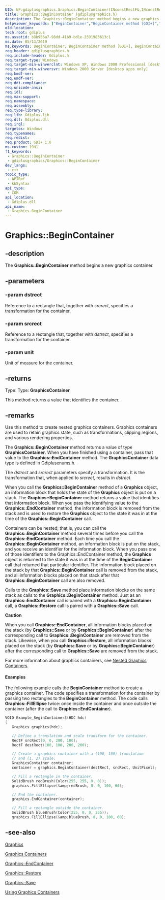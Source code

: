 ```yaml
---
UID: NF:gdiplusgraphics.Graphics.BeginContainer(INconstRectF&,INconstRectF&,INUnit)
title: Graphics::BeginContainer (gdiplusgraphics.h)
description: The Graphics::BeginContainer method begins a new graphics container.
helpviewer_keywords: ["BeginContainer","BeginContainer method [GDI+]","BeginContainer method [GDI+]","Graphics class","Graphics class [GDI+]","BeginContainer method","Graphics.BeginContainer","Graphics.BeginContainer()","Graphics::BeginContainer","_gdiplus_CLASS_Graphics_BeginContainer_","gdiplus._gdiplus_CLASS_Graphics_BeginContainer_"]
old-location: 
tech.root: gdiplus
ms.assetid: b8b956a7-98dd-41b9-bd1e-2391985613c1
ms.date: 05/13/2019
ms.keywords: BeginContainer, BeginContainer method [GDI+], BeginContainer method [GDI+],Graphics class, Graphics class [GDI+],BeginContainer method, Graphics.BeginContainer, Graphics.BeginContainer(), Graphics::BeginContainer, _gdiplus_CLASS_Graphics_BeginContainer_, gdiplus._gdiplus_CLASS_Graphics_BeginContainer_
req.header: gdiplusgraphics.h
req.include-header: Gdiplus.h
req.target-type: Windows
req.target-min-winverclnt: Windows XP, Windows 2000 Professional [desktop apps only]
req.target-min-winversvr: Windows 2000 Server [desktop apps only]
req.kmdf-ver: 
req.umdf-ver: 
req.ddi-compliance: 
req.unicode-ansi: 
req.idl: 
req.max-support: 
req.namespace: 
req.assembly: 
req.type-library: 
req.lib: Gdiplus.lib
req.dll: Gdiplus.dll
req.irql: 
targetos: Windows
req.typenames: 
req.redist: 
req.product: GDI+ 1.0
ms.custom: 19H1
f1_keywords:
 - Graphics::BeginContainer
 - gdiplusgraphics/Graphics::BeginContainer
dev_langs:
 - c++
topic_type:
 - APIRef
 - kbSyntax
api_type:
 - COM
api_location:
 - Gdiplus.dll
api_name:
 - Graphics.BeginContainer
---
```


# Graphics::BeginContainer


## -description

The <b>Graphics::BeginContainer</b> method begins a new graphics container.

## -parameters

### -param dstrect

Reference to a rectangle that, together with *srcrect*, specifies a transformation for the container.

### -param srcrect

Reference to a rectangle that, together with *dstrect*, specifies a transformation for the container.

### -param unit

Unit of measure for the container.

## -returns

Type: Type: <b>GraphicsContainer</b>

This method returns a value that identifies the container.

## -remarks

Use this method to create nested graphics containers. 
Graphics containers are used to retain graphics state, such as transformations, clipping regions, and various rendering properties.

The **Graphics::BeginContainer** method returns a value of type **GraphicsContainer**.
When you have finished using a container, pass that value to the **Graphics::EndContainer** method.
The **GraphicsContainer** data type is defined in Gdiplusenums.h.

The *dstrect* and *srcrect* parameters specify a transformation.
It is the transformation that, when applied to *srcrect*, results in *dstrect*.

When you call the **Graphics::BeginContainer** method of a **Graphics** object, an information block that holds the state of the **Graphics** object is put on a stack.
The **Graphics::BeginContainer** method returns a value that identifies that information block.
When you pass the identifying value to the **Graphics::EndContainer** method, the information block is removed from the stack and is used to restore the **Graphics** object to the state it was in at the time of the **Graphics::BeginContainer** call.

Containers can be nested; that is, you can call the **Graphics::BeginContainer** method several times before you call the **Graphics::EndContainer** method.
Each time you call the **Graphics::BeginContainer** method, an information block is put on the stack, and you receive an identifier for the information block. 
When you pass one of those identifiers to the Graphics::EndContainer method, the **Graphics** object is returned to the state it was in at the time of the **BeginContainer** call that returned that particular identifier.
The information block placed on the stack by that **Graphics::BeginContainer** call is removed from the stack, and all information blocks placed on that stack after that **Graphics::BeginContainer** call are also removed.

Calls to the **Graphics::Save** method place information blocks on the same stack as calls to the **Graphics::BeginContainer** method.
Just as an **Graphics::EndContainer** call is paired with a **Graphics::BeginContainer** call, a **Graphics::Restore** call is paired with a **Graphics::Save** call.

<div class="alert"><b>Caution</b> </div>

When you call **Graphics::EndContainer**, all information blocks placed on the stack (by **Graphics::Save** or by **Graphics::BeginContainer**) after the corresponding call to **Graphics::BeginContainer** are removed from the stack.
Likewise, when you call **Graphics::Restore**, all information blocks placed on the stack (by **Graphics::Save** or by **Graphics::BeginContainer**) after the corresponding call to **Graphics::Save** are removed from the stack.

For more information about graphics containers, see <a href="https://docs.microsoft.com/windows/desktop/gdiplus/-gdiplus-nested-graphics-containers-use">Nested Graphics Containers</a>.

#### Examples

The following example calls the **BeginContainer** method to create a graphics container.
The code specifies a transformation for the container by passing two rectangles to the **BeginContainer** method.
The code calls **Graphics::FillEllipse** twice: once inside the container and once outside the container (after the call to **Graphics::EndContainer**).

```cpp
VOID Example_BeginContainer3(HDC hdc)
{
   Graphics graphics(hdc);

   // Define a translation and scale transform for the container.
   RectF srcRect(0, 0, 200, 100);
   RectF destRect(100, 100, 200, 200);

   // Create a graphics container with a (100, 100) translation
   // and (1, 2) scale.
   GraphicsContainer container;
   container = graphics.BeginContainer(destRect, srcRect, UnitPixel);

   // Fill a rectangle in the container.
   SolidBrush redBrush(Color(255, 255, 0, 0));
   graphics.FillEllipse(&amp;redBrush, 0, 0, 100, 60);

   // End the container.
   graphics.EndContainer(container);

   // Fill a rectangle outside the container.
   SolidBrush blueBrush(Color(255, 0, 0, 255));
   graphics.FillEllipse(&amp;blueBrush, 0, 0, 100, 60);
```

## -see-also

<a href="https://docs.microsoft.com/windows/desktop/api/gdiplusgraphics/nl-gdiplusgraphics-graphics">Graphics</a>

<a href="https://docs.microsoft.com/windows/desktop/gdiplus/-gdiplus-graphics-containers-about">Graphics Containers</a>

<a href="https://docs.microsoft.com/windows/desktop/api/gdiplusgraphics/nf-gdiplusgraphics-graphics-endcontainer">Graphics::EndContainer</a>

<a href="https://docs.microsoft.com/windows/desktop/api/gdiplusgraphics/nf-gdiplusgraphics-graphics-restore">Graphics::Restore</a>

<a href="https://docs.microsoft.com/windows/desktop/api/gdiplusgraphics/nf-gdiplusgraphics-graphics-save">Graphics::Save</a>

<a href="https://docs.microsoft.com/windows/desktop/gdiplus/-gdiplus-using-graphics-containers-use">Using Graphics Containers</a>

